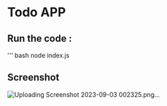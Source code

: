 # Todo APP
## Run the code :
''' bash
node index.js
## Screenshot
![Uploading Screenshot 2023-09-03 002325.png…]()

